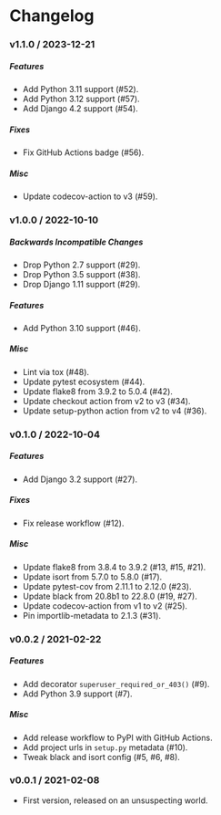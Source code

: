 Changelog
=========

### v1.1.0 / 2023-12-21

##### Features

  - Add Python 3.11 support (#52).
  - Add Python 3.12 support (#57).
  - Add Django 4.2 support (#54).

##### Fixes

  - Fix GitHub Actions badge (#56).

##### Misc

  - Update codecov-action to v3 (#59).

### v1.0.0 / 2022-10-10

##### Backwards Incompatible Changes

  - Drop Python 2.7 support (#29).
  - Drop Python 3.5 support (#38).
  - Drop Django 1.11 support (#29).

##### Features

  - Add Python 3.10 support (#46).

##### Misc

  - Lint via tox (#48).
  - Update pytest ecosystem (#44).
  - Update flake8 from 3.9.2 to 5.0.4 (#42).
  - Update checkout action from v2 to v3 (#34).
  - Update setup-python action from v2 to v4 (#36).

### v0.1.0 / 2022-10-04

##### Features

  - Add Django 3.2 support (#27).

##### Fixes

  - Fix release workflow (#12).

##### Misc

  - Update flake8 from 3.8.4 to 3.9.2 (#13, #15, #21).
  - Update isort from 5.7.0 to 5.8.0 (#17).
  - Update pytest-cov from 2.11.1 to 2.12.0 (#23).
  - Update black from 20.8b1 to 22.8.0 (#19, #27).
  - Update codecov-action from v1 to v2 (#25).
  - Pin importlib-metadata to 2.1.3 (#31).

### v0.0.2 / 2021-02-22

##### Features

  - Add decorator `superuser_required_or_403()` (#9).
  - Add Python 3.9 support (#7).
  
##### Misc

  - Add release workflow to PyPI with GitHub Actions.
  - Add project urls in `setup.py` metadata (#10).
  - Tweak black and isort config (#5, #6, #8).

### v0.0.1 / 2021-02-08

  - First version, released on an unsuspecting world.

